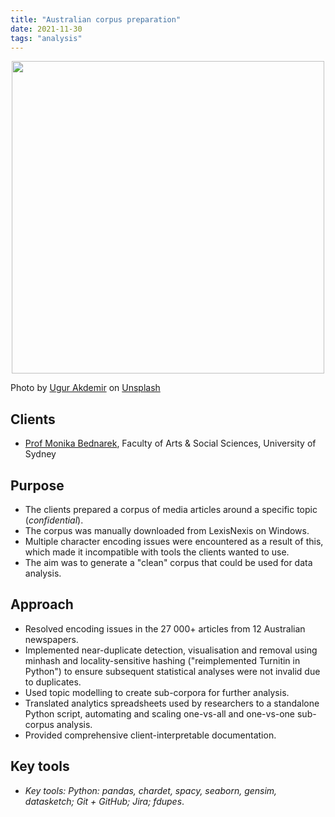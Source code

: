 ```yaml
---
title: "Australian corpus preparation"
date: 2021-11-30
tags: "analysis"
---
```


<p align="center">
<img src="https://daryavanichkina.com/images/2111_corpus.jpg" width="500" />
</p>

Photo by <a href="https://unsplash.com/@ugur?utm_source=unsplash&utm_medium=referral&utm_content=creditCopyText">Ugur Akdemir</a> on <a href="https://unsplash.com/s/photos/corpus?utm_source=unsplash&utm_medium=referral&utm_content=creditCopyText">Unsplash</a>
  

## Clients

- [Prof Monika Bednarek](https://www.sydney.edu.au/arts/about/our-people/academic-staff/monika-bednarek.html), Faculty of Arts & Social Sciences, University of Sydney

## Purpose

- The clients prepared a corpus of media articles around a specific topic (*confidential*).
- The corpus was manually downloaded from LexisNexis on Windows. 
- Multiple character encoding issues were encountered as a result of this, which made it incompatible with tools the clients wanted to use.
- The aim was to generate a "clean" corpus that could be used for data analysis.

## Approach

- Resolved encoding issues in the 27 000+ articles from 12 Australian newspapers.
- Implemented near-duplicate detection, visualisation and removal using minhash and locality-sensitive hashing ("reimplemented Turnitin in Python") to ensure subsequent statistical analyses were not invalid due to duplicates.
- Used topic modelling to create sub-corpora for further analysis.
- Translated analytics spreadsheets used by researchers to a standalone Python script, automating and scaling one-vs-all and one-vs-one sub-corpus analysis.
- Provided comprehensive client-interpretable documentation.

## Key tools

- *Key tools: Python: pandas, chardet, spacy, seaborn, gensim, datasketch; Git + GitHub; Jira; fdupes*.

